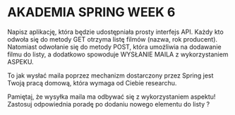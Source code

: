 # AKADEMIA SPRING WEEK 6

Napisz aplikację, która będzie udostępniała prosty interfejs API. Każdy kto odwoła się do metody GET otrzyma listę filmów (nazwa, rok producent). Natomiast odwołanie się do metody POST, która umożliwia na dodawanie filmu do listy, a dodatkowo spowoduje WYSŁANIE MAILA z wykorzystaniem ASPEKU.

To jak wysłać maila poprzez mechanizm dostarczony przez Spring jest Twoją pracą domową, która wymaga od Ciebie researchu.

Pamiętaj, że wysyłka maila ma odbywać się z wykorzystaniem aspektu! Zastosuj odpowiednia poradę po dodaniu nowego elementu do listy ?
